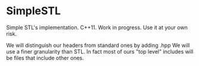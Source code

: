 SimpleSTL
=========

Simple STL's implementation.
C++11.
Work in progress. Use it at your own risk.

We will distinguish our headers from standard ones by adding .hpp
We will use a finer granularity than STL. In fact most of ours "top level" includes will be files that include other ones.
